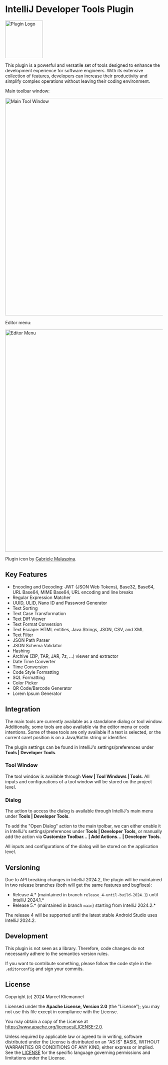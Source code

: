# IntelliJ Developer Tools Plugin

<img src="src/main/resources/META-INF/pluginIcon.svg" alt="Plugin Logo" width="120px"/>

This plugin is a powerful and versatile set of tools designed to enhance the development experience for software engineers. With its extensive collection of features, developers can increase their productivity and simplify complex operations without leaving their coding environment.

Main toolbar window:

<img src="screenshots/tool-window.png" alt="Main Tool Window" width="693px"/>

Editor menu:

<img src="screenshots/editor-menu.png" alt="Editor Menu" width="708px"/>

Plugin icon by [Gabriele Malaspina](https://www.svgrepo.com/svg/489187/toolbox).

## Key Features

- Encoding and Decoding: JWT (JSON Web Tokens), Base32, Base64, URL Base64, MIME Base64, URL encoding and line breaks
- Regular Expression Matcher
- UUID, ULID, Nano ID and Password Generator
- Text Sorting
- Text Case Transformation
- Text Diff Viewer
- Text Format Conversion
- Text Escape: HTML entities, Java Strings, JSON, CSV, and XML
- Text Filter
- JSON Path Parser
- JSON Schema Validator
- Hashing
- Archive (ZIP, TAR, JAR, 7z, ...) viewer and extractor
- Date Time Converter
- Time Conversion
- Code Style Formatting
- SQL Formatting
- Color Picker
- QR Code/Barcode Generator
- Lorem Ipsum Generator

## Integration

The main tools are currently available as a standalone dialog or tool window. Additionally, some tools are also available via the editor menu or code intentions. Some of these tools are only available if a text is selected, or the current caret position is on a Java/Kotlin string or identifier.

The plugin settings can be found in IntelliJ's settings/preferences under **Tools | Developer Tools**.

### Tool Window

The tool window is available through **View | Tool Windows | Tools**. All inputs and configurations of a tool window will be stored on the project level.

### Dialog

The action to access the dialog is available through IntelliJ's main menu under **Tools | Developer Tools**.

To add the "Open Dialog" action to the main toolbar, we can either enable it in IntelliJ's settings/preferences under **Tools | Developer Tools**, or manually add the action via **Customize Toolbar... | Add Actions... | Developer Tools**.

All inputs and configurations of the dialog will be stored on the application level.

## Versioning

Due to API breaking changes in IntelliJ 2024.2, the plugin will be maintained in two release branches (both will get the same features and bugfixes):

- Release 4.* (maintained in branch `release_4-until-build-2024.1`) until IntelliJ 2024.1.* 
- Release 5.* (maintained in branch `main`) starting from IntelliJ 2024.2.*

The release 4 will be supported until the latest stable Android Studio uses IntelliJ 2024.2. 

## Development

This plugin is not seen as a library. Therefore, code changes do not necessarily adhere to the semantics version rules.

If you want to contribute something, please follow the code style in the `.editorconfig` and sign your commits.

## License

Copyright (c) 2024 Marcel Kliemannel

Licensed under the **Apache License, Version 2.0** (the "License"); you may not use this file except in compliance with the License.

You may obtain a copy of the License at <https://www.apache.org/licenses/LICENSE-2.0>.

Unless required by applicable law or agreed to in writing, software distributed under the License is distributed on an "AS IS" BASIS, WITHOUT WARRANTIES OR CONDITIONS OF ANY KIND, either express or implied. See the [LICENSE](./LICENSE) for the specific language governing permissions and limitations under the License.
